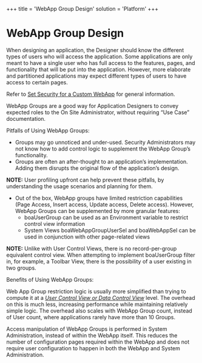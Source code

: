 +++
title = 'WebApp Group Design'
solution = 'Platform'
+++

# WebApp Group Design

When designing an application, the Designer should know the different
types of users who will access the application. Some applications are
only meant to have a single user who has full access to the features,
pages, and functionality that will be put into the application. However,
more elaborate and partitioned applications may expect different types
of users to have access to certain pages.

Refer to [Set Security for a Custom
WebApp](Set_Security_for_a_WebApp) for general information.

WebApp Groups are a good way for Application Designers to convey
expected roles to the On Site Administrator, without requiring “Use
Case” documentation.

Pitfalls of Using WebApp Groups:

  - Groups may go unnoticed and under-used. Security Administrators may
    not know how to add control logic to supplement the WebApp Group’s
    functionality.
  - Groups are often an after-thought to an application’s
    implementation. Adding them disrupts the original flow of the
    application’s design.

**NOTE:** User profiling upfront can help prevent these pitfalls, by
understanding the usage scenarios and planning for them.

  - Out of the box, WebApp groups have limited restriction capabilities
    (Page Access, Insert access, Update access, Delete access). However,
    WebApp Groups can be supplemented by more granular features:
      - boaUserGroup can be used as an Environment variable to restrict
        control view information
      - System Views boaWebAppGroupUserSel and boaWebAppSel can be used
        in conjunction with other page-related views

**NOTE:** Unlike with User Control Views, there is no record-per-group
equivalent control view. When attempting to implement boaUserGroup
filter in, for example, a Toolbar View, there is the possibility of a
user existing in two groups.

Benefits of Using WebApp Groups:

Web App Group restriction logic is usually more simplified than trying
to compute it at a [*User Control View or Data Control
View*](Control_Views) level. The overhead on this is much less,
increasing performance while maintaining relatively simple logic. The
overhead also scales with WebApp Group count, instead of User count,
where applications rarely have more than 10 Groups.

Access manipulation of WebApp Groups is performed in System
Administration, instead of within the WebApp itself. This reduces the
number of configuration pages required within the WebApp and does not
require user configuration to happen in both the WebApp and System
Administration.
